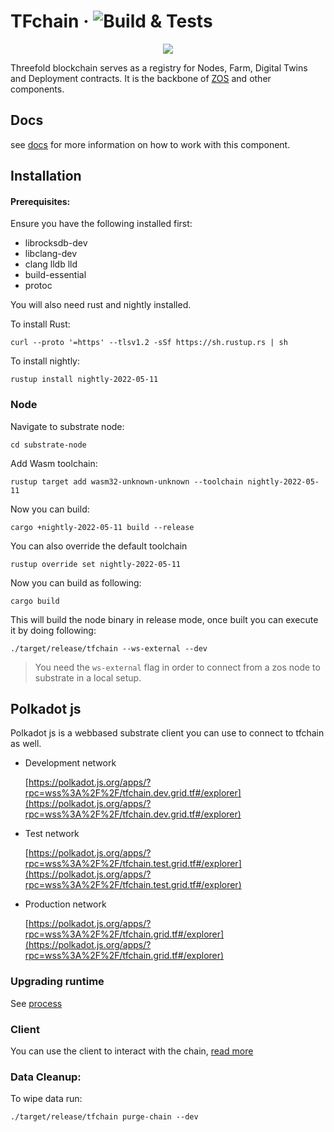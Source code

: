 # TFchain &middot; ![Build & Tests](https://github.com/threefoldtech/tfchain/actions/workflows/build_test.yaml/badge.svg)

<p align="center">
  <img src="/substrate-node/.maintain/media/header.png">
</p>

Threefold blockchain serves as a registry for Nodes, Farm, Digital Twins and Deployment contracts.
It is the backbone of [ZOS](https://github.com/threefoldtech/zos) and other components.

## Docs

see [docs](./docs/readme.md) for more information on how to work with this component.

## Installation

#### Prerequisites:

Ensure you have the following installed first:

- librocksdb-dev
- libclang-dev
- clang lldb lld
- build-essential
- protoc

You will also need rust and nightly installed.

To install Rust:

```
curl --proto '=https' --tlsv1.2 -sSf https://sh.rustup.rs | sh
```

To install nightly:

```
rustup install nightly-2022-05-11
```

### Node

Navigate to substrate node:

```
cd substrate-node
```

Add Wasm toolchain:

```
rustup target add wasm32-unknown-unknown --toolchain nightly-2022-05-11
```

Now you can build:

```
cargo +nightly-2022-05-11 build --release
```

You can also override the default toolchain

```
rustup override set nightly-2022-05-11
```

Now you can build as following:

```
cargo build
```

This will build the node binary in release mode, once built you can execute it by doing following:

```
./target/release/tfchain --ws-external --dev
```

> You need the `ws-external` flag in order to connect from a zos node to substrate in a local setup.

## Polkadot js

Polkadot js is a webbased substrate client you can use to connect to tfchain as well.

- Development network

  [https://polkadot.js.org/apps/?rpc=wss%3A%2F%2F/tfchain.dev.grid.tf#/explorer](https://polkadot.js.org/apps/?rpc=wss%3A%2F%2F/tfchain.dev.grid.tf#/explorer)

- Test network

  [https://polkadot.js.org/apps/?rpc=wss%3A%2F%2F/tfchain.test.grid.tf#/explorer](https://polkadot.js.org/apps/?rpc=wss%3A%2F%2F/tfchain.test.grid.tf#/explorer)

- Production network

  [https://polkadot.js.org/apps/?rpc=wss%3A%2F%2F/tfchain.grid.tf#/explorer](https://polkadot.js.org/apps/?rpc=wss%3A%2F%2F/tfchain.grid.tf#/explorer)

### Upgrading runtime

See [process](./substrate-node/upgrade_process.md)

### Client

You can use the client to interact with the chain, [read more](./cli-tool/readme.md)

### Data Cleanup:

To wipe data run:

```
./target/release/tfchain purge-chain --dev
```
